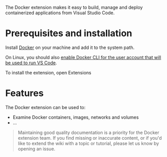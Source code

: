 The Docker extension makes it easy to build, manage and deploy containerized applications from Visual Studio Code. 

# Prerequisites and installation

Install [Docker](https://docs.docker.com/install/) on your machine and add it to the system path.

On Linux, you should also [enable Docker CLI for the user account that will be used to run VS Code](https://docs.docker.com/install/linux/linux-postinstall/#manage-docker-as-a-non-root-user).

To install the extension, open Extensions 

# Features

The Docker extension can be used to:

- Examine Docker containers, images, networks and volumes
- ...





> Maintaining good quality documentation is a priority for the Docker extension team. If you find missing or inaccurate content, or if you'd like to extend the wiki with a topic or tutorial, please let us know by opening an issue.

